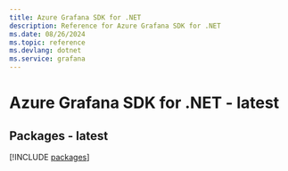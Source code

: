 ```yaml
---
title: Azure Grafana SDK for .NET
description: Reference for Azure Grafana SDK for .NET
ms.date: 08/26/2024
ms.topic: reference
ms.devlang: dotnet
ms.service: grafana
---
```

# Azure Grafana SDK for .NET - latest
## Packages - latest
[!INCLUDE [packages](grafana-index.md)]